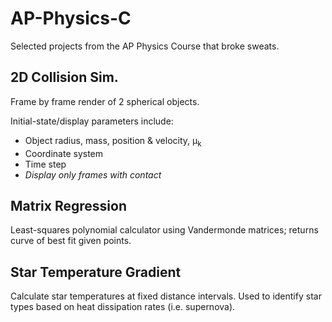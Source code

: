 # AP-Physics-C
Selected projects from the AP Physics Course that broke sweats.
<br>
<h2>2D Collision Sim.</h2>
<p>Frame by frame render of 2 spherical objects.<p>
Initial-state/display parameters include:
<ul>
	<li>Object radius, mass, position & velocity, &mu;<sub>k</sub></li> 
	<li>Coordinate system</li> 
	<li>Time step</li> 
	<li><i>Display only frames with contact</i></li> 
</ul>

<h2>Matrix Regression</h2>
Least-squares polynomial calculator using Vandermonde matrices; returns curve of best fit given points.

<h2>Star Temperature Gradient</h2>  

Calculate star temperatures at fixed distance intervals. Used to identify star types based on heat dissipation rates (i.e. supernova).
